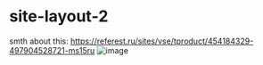 # site-layout-2
smth about this:
https://referest.ru/sites/vse/tproduct/454184329-497904528721-ms15ru
![image](https://github.com/user-attachments/assets/197c0d18-e868-4f49-9037-bf350d399aa5)
